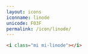 ```yaml
---
layout: icons
iconname: linode
unicode: F03F
permalink: /icon/linode/
---
```


``` html
<i class="mi mi-linode"></i>
```
